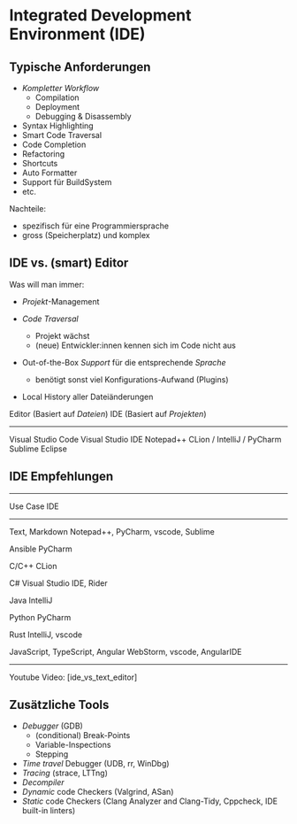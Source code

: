 Integrated Development Environment (IDE)
========================================


Typische Anforderungen
----------------------

* *Kompletter Workflow*
  * Compilation
  * Deployment
  * Debugging & Disassembly
* Syntax Highlighting
* Smart Code Traversal
* Code Completion
* Refactoring
* Shortcuts
* Auto Formatter
* Support für BuildSystem
* etc.

Nachteile:

* spezifisch für eine Programmiersprache
* gross (Speicherplatz) und komplex


IDE vs. (smart) Editor
----------------------

Was will man immer:

* *Projekt*-Management

* *Code Traversal*
  * Projekt wächst
  * (neue) Entwickler:innen kennen sich im Code nicht aus

* Out-of-the-Box *Support* für die entsprechende *Sprache*
  * benötigt sonst viel Konfigurations-Aufwand (Plugins)

* Local History aller Dateiänderungen

Editor (Basiert auf *Dateien*)    IDE (Basiert auf *Projekten*)
------                            ---
Visual Studio Code                Visual Studio IDE
Notepad++                         CLion / IntelliJ / PyCharm
Sublime                           Eclipse


IDE Empfehlungen
----------------

----
Use Case                          IDE
--------                          --------------------------------
Text, Markdown                    Notepad++, PyCharm, vscode, Sublime

Ansible                           PyCharm

C/C++                             CLion

C#                                Visual Studio IDE, Rider

Java                              IntelliJ

Python                            PyCharm

Rust                              IntelliJ, vscode

JavaScript, TypeScript, Angular   WebStorm, vscode, AngularIDE

----

Youtube Video: [ide_vs_text_editor]


Zusätzliche Tools
-----------------

* *Debugger* (GDB)
  * (conditional) Break-Points
  * Variable-Inspections
  * Stepping
* *Time travel* Debugger (UDB, rr, WinDbg)
* *Tracing* (strace, LTTng)
* *Decompiler*
* *Dynamic* code Checkers (Valgrind, ASan)
* *Static* code Checkers (Clang Analyzer and Clang-Tidy, Cppcheck, IDE built-in linters)
